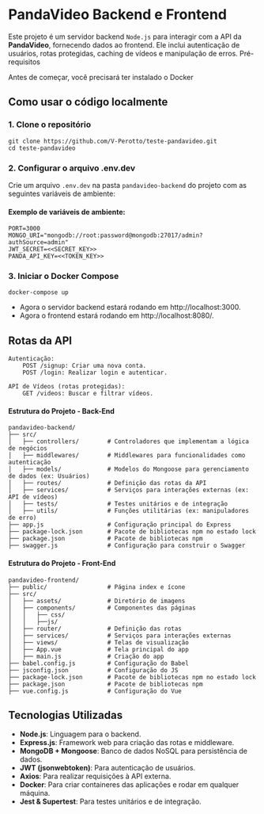 # PandaVideo Backend e Frontend

Este projeto é um servidor backend `Node.js` para interagir com a API da **PandaVideo**, fornecendo dados ao frontend. Ele inclui autenticação de usuários, rotas protegidas, caching de vídeos e manipulação de erros.
Pré-requisitos

Antes de começar, você precisará ter instalado o Docker

## Como usar o código localmente
### 1. Clone o repositório

```
git clone https://github.com/V-Perotto/teste-pandavideo.git
cd teste-pandavideo
```

### 2. Configurar o arquivo .env.dev

Crie um arquivo `.env.dev` na pasta `pandavideo-backend` do projeto com as seguintes variáveis de ambiente:

#### Exemplo de variáveis de ambiente:
```
PORT=3000
MONGO_URI="mongodb://root:password@mongodb:27017/admin?authSource=admin"
JWT_SECRET=<<SECRET_KEY>>
PANDA_API_KEY=<<TOKEN_KEY>>
```

### 3. Iniciar o Docker Compose

```
docker-compose up
```

- Agora o servidor backend estará rodando em http://localhost:3000.
- Agora o frontend estará rodando em http://localhost:8080/.

## Rotas da API
```
Autenticação:
    POST /signup: Criar uma nova conta.
    POST /login: Realizar login e autenticar.

API de Vídeos (rotas protegidas):
    GET /videos: Buscar e filtrar vídeos.
```

#### Estrutura do Projeto - Back-End
```
pandavideo-backend/
├── src/
│   ├── controllers/        # Controladores que implementam a lógica de negócios
│   ├── middlewares/        # Middlewares para funcionalidades como autenticação
│   ├── models/             # Modelos do Mongoose para gerenciamento de dados (ex: Usuários)
│   ├── routes/             # Definição das rotas da API
│   ├── services/           # Serviços para interações externas (ex: API de vídeos)
│   ├── tests/              # Testes unitários e de integração
│   ├── utils/              # Funções utilitárias (ex: manipuladores de erro)
├── app.js                  # Configuração principal do Express
├── package-lock.json       # Pacote de bibliotecas npm no estado lock
├── package.json            # Pacote de bibliotecas npm
├── swagger.js              # Configuração para construir o Swagger
```

#### Estrutura do Projeto - Front-End
```
pandavideo-frontend/
├── public/                 # Página index e ícone
├── src/
│   ├── assets/             # Diretório de imagens
│   ├── components/         # Componentes das páginas
│   │   ├── css/
│   │   ├──js/
│   ├── router/             # Definição das rotas
│   ├── services/           # Serviços para interações externas
│   ├── views/              # Telas de visualização
│   ├── App.vue             # Tela principal do app
│   ├── main.js             # Criação do app
├── babel.config.js         # Configuração do Babel
├── jsconfig.json           # Configuração do JS
├── package-lock.json       # Pacote de bibliotecas npm no estado lock
├── package.json            # Pacote de bibliotecas npm
├── vue.config.js           # Configuração do Vue
```

## Tecnologias Utilizadas

- **Node.js**: Linguagem para o backend.
- **Express.js**: Framework web para criação das rotas e middleware.
- **MongoDB + Mongoose**: Banco de dados NoSQL para persistência de dados.
- **JWT (jsonwebtoken)**: Para autenticação de usuários.
- **Axios**: Para realizar requisições à API externa.
- **Docker**: Para criar containeres das aplicações e rodar em qualquer máquina.
- **Jest & Supertest**: Para testes unitários e de integração.